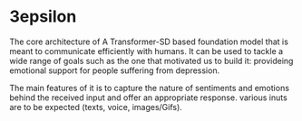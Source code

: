 # 3epsilon
The core architecture of A Transformer-SD based foundation model that is meant to communicate efficiently with humans.
It can be used to tackle a wide range of goals such as the one that motivated us to build it: provideing emotional support for people suffering from depression.

The main features of it is to capture the nature of sentiments and emotions behind the received input and offer an appropriate response.
various inuts are to be expected (texts, voice, images/Gifs).
